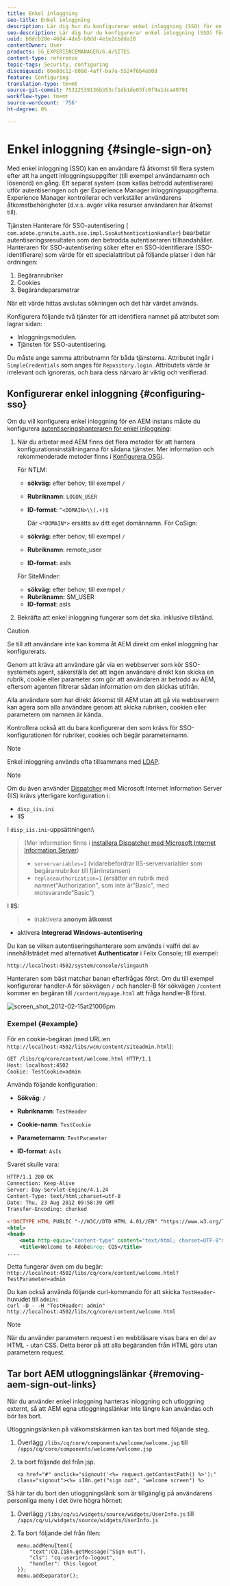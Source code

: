```yaml
---
title: Enkel inloggning
seo-title: Enkel inloggning
description: Lär dig hur du konfigurerar enkel inloggning (SSO) för en AEM.
seo-description: Lär dig hur du konfigurerar enkel inloggning (SSO) för en AEM.
uuid: b8dcb28e-4604-4da5-b8dd-4e1e2cbdda18
contentOwner: User
products: SG_EXPERIENCEMANAGER/6.4/SITES
content-type: reference
topic-tags: Security, configuring
discoiquuid: 86e8dc12-608d-4aff-ba7a-5524f6b4eb0d
feature: Configuring
translation-type: tm+mt
source-git-commit: 75312539136bb53cf1db1de03fc0f9a1dca49791
workflow-type: tm+mt
source-wordcount: '756'
ht-degree: 0%

---
```



# Enkel inloggning {#single-sign-on}

Med enkel inloggning (SSO) kan en användare få åtkomst till flera system efter att ha angett inloggningsuppgifter (till exempel användarnamn och lösenord) en gång. Ett separat system (som kallas betrodd autentiserare) utför autentiseringen och ger Experience Manager inloggningsuppgifterna. Experience Manager kontrollerar och verkställer användarens åtkomstbehörigheter (d.v.s. avgör vilka resurser användaren har åtkomst till).

Tjänsten Hanterare för SSO-autentisering ( `com.adobe.granite.auth.sso.impl.SsoAuthenticationHandler`) bearbetar autentiseringsresultaten som den betrodda autentiseraren tillhandahåller. Hanteraren för SSO-autentisering söker efter en SSO-identifierare (SSO-identifierare) som värde för ett specialattribut på följande platser i den här ordningen:

1. Begäranrubriker
1. Cookies
1. Begärandeparametrar

När ett värde hittas avslutas sökningen och det här värdet används.

Konfigurera följande två tjänster för att identifiera namnet på attributet som lagrar sidan:

* Inloggningsmodulen.
* Tjänsten för SSO-autentisering.

Du måste ange samma attributnamn för båda tjänsterna. Attributet ingår i `SimpleCredentials` som anges för `Repository.login`. Attributets värde är irrelevant och ignoreras, och bara dess närvaro är viktig och verifierad.

## Konfigurerar enkel inloggning {#configuring-sso}

Om du vill konfigurera enkel inloggning för en AEM instans måste du konfigurera [autentiseringshanteraren för enkel inloggning](/help/sites-deploying/osgi-configuration-settings.md#adobegranitessoauthenticationhandler):

1. När du arbetar med AEM finns det flera metoder för att hantera konfigurationsinställningarna för sådana tjänster. Mer information och rekommenderade metoder finns i [Konfigurera OSGi](/help/sites-deploying/configuring-osgi.md).

   För NTLM:

   * **sökväg:** efter behov; till exempel  `/`
   * **Rubriknamn**:  `LOGON_USER`
   * **ID-format**:  `^<DOMAIN>\\(.+)$`

      Där `<*DOMAIN*>` ersätts av ditt eget domännamn.
   För CoSign:

   * **sökväg:** efter behov; till exempel  `/`
   * **Rubriknamn**: remote_user
   * **ID-format:** asIs

   För SiteMinder:

   * **sökväg:** efter behov; till exempel  `/`
   * **Rubriknamn:** SM_USER
   * **ID-format**: asIs



1. Bekräfta att enkel inloggning fungerar som det ska. inklusive tillstånd.

>[!CAUTION]
>
>Se till att användare inte kan komma åt AEM direkt om enkel inloggning har konfigurerats.
>
>Genom att kräva att användare går via en webbserver som kör SSO-systemets agent, säkerställs det att ingen användare direkt kan skicka en rubrik, cookie eller parameter som gör att användaren är betrodd av AEM, eftersom agenten filtrerar sådan information om den skickas utifrån.
>
>Alla användare som har direkt åtkomst till AEM utan att gå via webbservern kan agera som alla användare genom att skicka rubriken, cookien eller parametern om namnen är kända.
>
>Kontrollera också att du bara konfigurerar den som krävs för SSO-konfigurationen för rubriker, cookies och begär parameternamn.


>[!NOTE]
>
>Enkel inloggning används ofta tillsammans med [LDAP](/help/sites-administering/ldap-config.md).

>[!NOTE]
>
>Om du även använder [Dispatcher](https://helpx.adobe.com/experience-manager/dispatcher/using/dispatcher.html) med Microsoft Internet Information Server (IIS) krävs ytterligare konfiguration i:
>
>* `disp_iis.ini`
>* IIS

>
>
I `disp_iis.ini`-uppsättningen:\
>(Mer information finns i [installera Dispatcher med Microsoft Internet Information Server](https://helpx.adobe.com/experience-manager/dispatcher/using/dispatcher-install.html#microsoft-internet-information-server))
>
>* `servervariables=1` (vidarebefordrar IIS-servervariabler som begäranrubriker till fjärrinstansen)
>* `replaceauthorization=1` (ersätter en rubrik med namnet&quot;Authorization&quot;, som inte är&quot;Basic&quot;, med motsvarande&quot;Basic&quot;)

>
>
I IIS:
>
>* inaktivera **anonym åtkomst**
   >
   >
* aktivera **Integrerad Windows-autentisering**

>



Du kan se vilken autentiseringshanterare som används i valfri del av innehållsträdet med alternativet **Authenticator** i Felix Console; till exempel:

`http://localhost:4502/system/console/slingauth`

Hanteraren som bäst matchar banan efterfrågas först. Om du till exempel konfigurerar handler-A för sökvägen `/` och handler-B för sökvägen `/content` kommer en begäran till `/content/mypage.html` att fråga handler-B först.

![screen_shot_2012-02-15at21006pm](assets/screen_shot_2012-02-15at21006pm.png)

### Exempel {#example}

För en cookie-begäran (med URL:en `http://localhost:4502/libs/wcm/content/siteadmin.html`):

```xml
GET /libs/cq/core/content/welcome.html HTTP/1.1
Host: localhost:4502
Cookie: TestCookie=admin
```

Använda följande konfiguration:

* **Sökväg**:  `/`

* **Rubriknamn**:  `TestHeader`

* **Cookie-namn**:  `TestCookie`

* **Parameternamn**:  `TestParameter`

* **ID-format**:  `AsIs`

Svaret skulle vara:

```xml
HTTP/1.1 200 OK
Connection: Keep-Alive
Server: Day-Servlet-Engine/4.1.24 
Content-Type: text/html;charset=utf-8
Date: Thu, 23 Aug 2012 09:58:39 GMT
Transfer-Encoding: chunked

<!DOCTYPE HTML PUBLIC "-//W3C//DTD HTML 4.01//EN" "https://www.w3.org/TR/html4/strict.dtd">
<html>
<head>
    <meta http-equiv="content-type" content="text/html; charset=UTF-8">
    <title>Welcome to Adobe&reg; CQ5</title>
....
```

Detta fungerar även om du begär:\
`http://localhost:4502/libs/cq/core/content/welcome.html?TestParameter=admin`

Du kan också använda följande curl-kommando för att skicka `TestHeader`-huvudet till `admin:`\
`curl -D - -H "TestHeader: admin" http://localhost:4502/libs/cq/core/content/welcome.html`

>[!NOTE]
>
>När du använder parametern request i en webbläsare visas bara en del av HTML - utan CSS. Detta beror på att alla begäranden från HTML görs utan parametern request.

## Tar bort AEM utloggningslänkar {#removing-aem-sign-out-links}

När du använder enkel inloggning hanteras inloggning och utloggning externt, så att AEM egna utloggningslänkar inte längre kan användas och bör tas bort.

Utloggningslänken på välkomstskärmen kan tas bort med följande steg.

1. Överlägg `/libs/cq/core/components/welcome/welcome.jsp` till `/apps/cq/core/components/welcome/welcome.jsp`
1. ta bort följande del från jsp.

   `<a href="#" onclick="signout('<%= request.getContextPath() %>');" class="signout"><%= i18n.get("sign out", "welcome screen") %>`

Så här tar du bort den utloggningslänk som är tillgänglig på användarens personliga meny i det övre högra hörnet:

1. Överlägg `/libs/cq/ui/widgets/source/widgets/UserInfo.js` till `/apps/cq/ui/widgets/source/widgets/UserInfo.js`

1. Ta bort följande del från filen:

   ```
   menu.addMenuItem({
       "text":CQ.I18n.getMessage("Sign out"),
       "cls": "cq-userinfo-logout",
       "handler": this.logout
   });
   menu.addSeparator();
   ```

